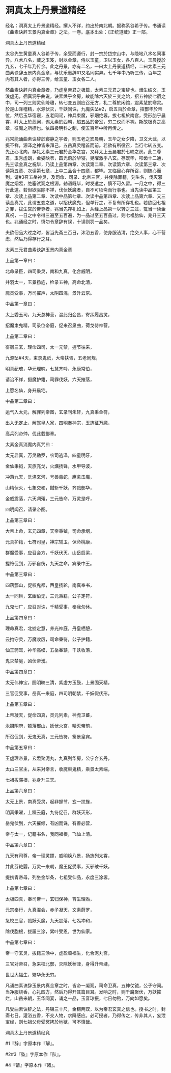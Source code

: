 # 洞真太上丹景道精经

经名：洞真太上丹景道精经。撰人不详，约出於南北朝。据称系谷希子传。书诵读《曲素诀辞玉景内真金章》之法。一卷。底本出处：《正统道藏》正一部。

洞真太上丹景道精经

太谷先生黄童真人谷希子传，余受而遵行，封一宗於岱宗山中，与隐地八术名同事异。八术八名，藏之玉笈，封以金章，侍以玉童，卫以玉女，各八百人。玉晨授於九玄，七千年乃传余。此之丹景，亦有二名，一曰太上丹景道精经，二曰太素三元曲素诀辞玉景内真金章，与忧乐惠辞#1又名同实异。七千年中乃听三传，百年之内有其人者，亦得三传，给玉童、玉女各二人。

然曲素诀辞内真金章者，乃虚皇帝君之极篇，太素三元君之宝辞也。烟生结文，玉浪虚无，徊真洞乎曲说，诀素焕乎金房，故能除六天於三变之始，招五神於七徊之中，司一列三则灵仙降寝，转七变五则应召无方，礼二尊於闲馆，震素慧於寒灵。於是山泽稽精，水源伏灭，千妖同诛，九魔失坠#2，启五百於金章，招酆华於帝位，然后玉华宿寝，五老同谣，神兵束魔，邪烟绝嚣，拔七祖於南宫，受形胎乎晨霄，拜太上於蕊阙，谒太素於西朝，超五品於帝室，穷二仪而不凋。斯故极真之高章，征魔之所摽也。依四极明科之制，使五百年中听再传之。

兆常能诵曲素诀辞於寝静之宇者，则五老之宾晨朝，玉华之女夕降，卫文大武，以摄不祥，源泽之神皆来拜己，五岳真灵稽首而前。若欲有所役召，当行七转五变。先正心北向，存礼太素三元君於金华之宫，又拜太上玉晨君於七映之房。此二尊君，玉秀虚朗，金姿映苓，圆光蔚於华寝，晃曜激乎八玄。存既毕，叩齿十二通，先三读金真之祝毕，乃读上品第四章、次读第二章、次读第六章、次读第三章、次读第五章、次读第七章，上中二品合十四章，都毕。又临目心存所召，则随心而到。请#3召五岳神灵，及司命、司录、北帝三官，并使除罪籍，刻生名，伐灭邪魔之烟炁，绝塞试观之根源。勑语既毕，时发遣之，慎不可久留。一月之中，得三行此道。若但欲驱除不祥，伐伏妖魔者，自不可顷斋而行事也。当先读中品第三章、次读上品第二章、次读中品第七章、次读中品第四章、次读上品第六章、又三读金真咒，此谓五变之道，以招伏魔鬼，但单行之，不复有所存礼也。若欲回七祖之罪，拔生宫於帝尊者，兆当先存礼如上，从经上品第一以转之三过，辄当一读金真祝，一日之中令得三遍至五百遍，为一品过至五百品过，则七祖胎仙，兆升三天也。兆诵经之时，慎勿令章辞有误，十误则罚一品矣。

夫欲佪品大过之时，皆当先斋三百日，沐浴五香，使身服洁清，绝交人事，心不营虑，然后乃得存行之耳。

太素三元君曲素诀辞玉景内真金章

上品第一章曰：

北命录臣，四司秉灵，南和九真，化合威明，

并羽太一，玉景扬旌，检录五神，高命北清，

魔灵受事，万司摧声，太阴四混，景升云京。

中品第一章曰：

太上委玉司，九天总神营，混此归会昌，寄炁履昌灵，

招魔束鬼精，司录位帝庭，促来召泉曲，荷戈侍神营。

上品第二章曰：

徘徊三玄，理命四司，太一元禁，握节往来，

九源坠#4灭，束录鬼祇，大帝扶胥，五老同规，

明真纪魂，华元理魄，七慧齐吟，永康常伯，

请治不祥，摄魔护籍，司罪伐妖，六天摧落，

上愿名仙，身升晨宅。

中品第二章曰：

运气入太元，解罪列帝图，玄录刊朱轩，九真秉金符，

出入无定止，解驾皇人家，四明奉神宗，玉旌征万魔，

高兵列帝帅，伐此载酆章。

太素金真消魔内真咒曰：

太元启真，万灵勒罗，农司逃泽，四童明牙，

金仙秉钺，天旅充戈，火爄扬锋，水甲导波，

冲落九天，洗涤玄河，号兽毒蛇，鹰禽击魔，

山精伏灭，七象交和，馘斩千妖，齐戮酆华，

金威震落，六天凋殂，三元告命，万灵是呼，

四明闻召，请录帝图。

上品第三章曰：

大帝上命，玄元四章，天帝秉钺，司命承纲，

元真护籍，七符司皇，神宗辅卫，保命桃康，

群魔受事，应召会方，千妖伏灭，山岳启梁，

握符促到，万邪自伤，九天之命，宾录中王。

中品第三章曰：

四落酆山，促校鬼都，西皇扬轮，南真奉书，

太一同軿，玄幽伯无，三元秉籍，公子定符，

九鬼七广，应召对诛，千精受事，奉我勿休。

上品第四章曰：

理命真君，北摅定慧，养光神庭，丹皇栖憩，

云拘守灵，万魔收厉，司命秉符，公子护籍，

仙王骋驾，神华高幙，五岳奉辕，千妖收落，

鬼灭禁庭，凶伏帝濩。

中品第四章曰：

太无伟神宝，圆明映三清，紫虚方玉鼓，上景固天精，

三官促受事，岳真一来庭，四司明朝禁，千妖假伏形。

上品第五章曰：

上帝凝天，促命四真，灵元列素，神虎卫蕃，

永摄阴府，顿落酆山，妖伏火宫，精灭帝前，

所召促到，无鬼无真，三元告符，箓景皇宾。

中品第五章曰：

玉虚理帝景，玄炁聚泥丸，九真列华房，公宁合玄丹，

太山三官主，从来对帝言，收魔束鬼精，乘景太素端，

七祖拔滞根，兆身升三天。

上品第六章曰：

太无上景，南真受灵，起非握节，玄一扶旌，

明真秉曜，上蹑云庭，九符促召，群妖灭形，

岳鬼伏到，六天摧倾，有凶而诛，有善必营，

帝与太一，记籍书名，我同福根，飞仙上清。

中品第六章曰：

九天有司尊，帝一理灵摽，威明焕八景，扬旌列太霄，

并此芬艳婴，万灵一来朝，魔王促受事，灭邪破千妖，

提携青帝母，列坐金华条，七祖受仙品，永度三涂嚣。

上品第七章曰：

太极四真，奉司帝一，玄归保神，育生理炁，

元宗奉行，九真混会，赤子凝天，文素蔚罗，

急校三官，戮妖灭魔，九天震落，七炁冲和，

除伐胞根，拔履三涂，累叶受恩，世为仙家。

中品第七章曰：

帝一守玄灵，拔籍三涂中，虚盈顺福生，化合泥丸宫，

三官对帝召，急来校北酆，灭除妖秽津，身得升帝墉，

世世大福生，繁华永无穷。

凡诵曲素诀辞玉景内真金章之时，皆帝一凝观，司命卫真，五神仗钺，公子守阙。当净服烧香，心礼四方，然后乃得开其篇目耳。发响之时，则千魔聚伏，万妖摧烂，山岳来朝，玉华同宴，诵之一品，玉音琼振，七日勿殆，万向如愿矣。

凡受曲素诀辞之法，丹锦三十尺，金镮两双，以为帝君玄真之信也。授书之时，封斋七日，灌浴五香，不交人物，求降感应。必可授者，乃得传之，传非其人，妄泄宝经，则七祖父母受冥拷於地狱，可不慎哉。

洞真太上丹景道精经竟

#1『辞』字原本作『解』。

#2#3『坠』字原本作『队』。

#4『请』字原本作『诸』。
